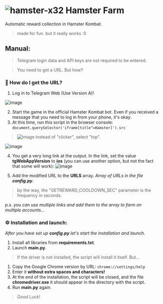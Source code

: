 # ![hamster-x32](https://github.com/luwufka/Hamster-Farm/assets/126056242/fe510c02-aad7-4553-9b93-9d469561c6f5) Hamster Farm
Automatic reward collection in Hamster Kombat.
> made for fun. but it really works :0

## Manual:
> Telegram login data and API keys are not required to be entered.

> You need to get a URL. But how?
### 🐹 How do I get the URL?
1. Log in to Telegram Web (Use Version A)!

![image](https://github.com/luwufka/Hamster-Farm/assets/126056242/3817f13d-0698-4562-9205-5841f9f0ee5f)


2. Start the game in the official Hamster Kombat bot. Even if you received a message that you need to log in from your phone, it's okay.
3. At this time, run this script in the browser console: `document.querySelector('iframe[title^=Hamster]').src`
> ![image](https://github.com/luwufka/Hamster-Farm/assets/126056242/689ca218-5ad1-4db8-9415-311359eb06d0) instead of "clicker", select "top".

![image](https://github.com/luwufka/Hamster-Farm/assets/126056242/9ff8e504-c883-4fa2-a0bd-dab2b4cde32d)

4. You get a very long link at the output. In the link, set the value **tgWebAppVersion** to **ios** (you can use another option, but not the fact that some will work): ![image](https://github.com/luwufka/Hamster-Farm/assets/126056242/a5c194de-2367-4cb8-b9fb-2750217659b8)

5. Add the modified URL to the **URLS** array. *Array of URLs in the file **config.py**.*
> by the way, the "GETREWARD_COOLDOWN_SEC" parameter is the frequency in seconds.

*p.s. you can use multiple links and add them to the array to farm on multiple accounts...*
### ⚙️ Installation and launch:
*After you have set up **config.py** let's start the installation and launch.*
1. Install all libraries from **requirements.txt**.
2. Launch **main.py**.
> If the driver is not installed, the script will install it itself. But...
1. Copy the Google Chrome version by URL: `chrome://settings/help`
2. Enter it **without extra spaces and characters!**
3. At the end of the installation, the script will be closed, and the file **chromedriver.exe** it should appear in the directory with the script.
4. Run **main.py** again.

> Good Luck!
